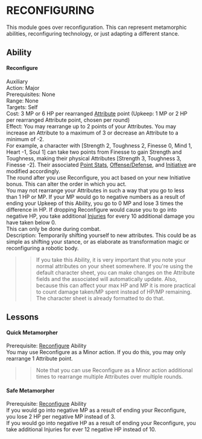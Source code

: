 # RECONFIGURING

This module goes over reconfiguration. This can represent metamorphic abilities, reconfiguring technology, or just adapting a different stance.

## Ability

#### Reconfigure  
Auxiliary  
Action: Major  
Prerequisites: None  
Range: None  
Targets: Self  
Cost: 3 MP or 6 HP per rearranged [Attribute](https://github.com/Proven-Paradox/shaper-system/blob/main/Handbook.md#step-1-attributes) point (Upkeep: 1 MP or 2 HP per rearranged Attribute point, chosen per round)  
Effect: You may rearrange up to 2 points of your Attributes. You may increase an Attribute to a maximum of 3 or decrease an Attribute to a minimum of -2.    
For example, a character with [Strength 2, Toughness 2, Finesse 0, Mind 1, Heart -1, Soul 1] can take  two points from Finesse to gain Strength and Toughness, making their physical Attributes [Strength 3, Toughness 3, Finesse -2]. Their associated [Point Stats](https://github.com/Proven-Paradox/shaper-system/blob/main/Handbook.md#step-2-a-point-stats), [Offense/Defense](https://github.com/Proven-Paradox/shaper-system/blob/main/Handbook.md#step-2-b-offensedefense), and [Initiative](https://github.com/Proven-Paradox/shaper-system/blob/main/Handbook.md#initiative) are modified accordingly.  
The round after you use Reconfigure, you act based on your new Initiative bonus. This can alter the order in which you act.  
You may not rearrange your Attributes in such a way that you go to less than 1 HP or MP. If your MP would go to negative numbers as a result of ending your Upkeep of this Ability, you go to 0 MP and lose 3 times the difference in HP. If dropping Reconfigure would cause you to go into negative HP, you take additional [Injuries](https://github.com/Proven-Paradox/shaper-system/blob/main/Handbook.md#initiative) for every 10 additional damage you have taken below 0.  
This can only be done during combat.  
Description: Temporarily shifting yourself to new attributes. This could be as simple as shifting your stance, or as elaborate as transformation magic or reconfiguring a robotic body.  

>> If you take this Ability, it is very important that you note your normal attributes on your sheet somewhere. If you're using the default character sheet, you can make changes on the Attribute fields and the associated  will automatically update. Also, because this can affect your max HP and MP it is more practical to count damage taken/MP spent instead of HP/MP remaining. The character sheet is already formatted to do that.

## Lessons

#### Quick Metamorpher  
Prerequisite: [Reconfigure](#reconfigure) Ability  
You may use Reconfigure as a Minor action. If you do this, you may only rearrange 1 Attribute point.

>> Note that you can use Reconfigure as a Minor action additional times to rearrange multiple Attributes over multiple rounds.

#### Safe Metamorpher
Prerequisite: [Reconfigure](#reconfigure) Ability  
If you would go into negative MP as a result of ending your Reconfigure, you lose 2 HP per negative MP instead of 3.  
If you would go into negative HP as a result of ending your Reconfigure, you take additional Injuries for ever 12 negative HP instead of 10.  